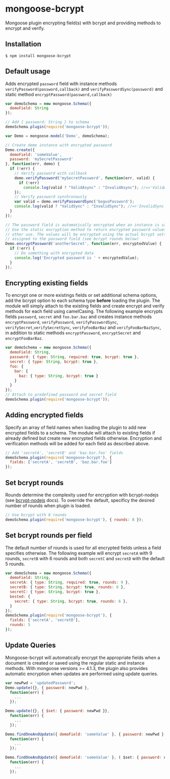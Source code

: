 # mongoose-bcrypt #

Mongoose plugin encrypting field(s) with bcrypt and providing methods to encrypt and verify.

## Installation ##

```
$ npm install mongoose-bcrypt
```

## Default usage ##
Adds encrypted `password` field with instance methods `verifyPassword(password,callback)` and `verifyPasswordSync(password)` and static method `encryptPassword(password,callback)`

```javascript
var demoSchema = new mongoose.Schema({
  demoField: String
});

// Add { password: String } to schema
demoSchema.plugin(require('mongoose-bcrypt'));

var Demo = mongoose.model('Demo', demoSchema);

// Create demo instance with encrypted password
Demo.create({
  demoField: 'someValue',
  password: 'mySecretPassword'
}, function(err, demo) {
  if (!err) {
    // Verify password with callback
    demo.verifyPassword('mySecretPassword', function(err, valid) {
      if (!err)
        console.log(valid ? "ValidAsync" : "InvalidAsync"); //=>'ValidAsync'
    });
    // Verify password synchronously
    var valid = demo.verifyPasswordSync('bogusPassword');
    console.log(valid ? "ValidSync" : "InvalidSync"); //=>'InvalidSync'
  }
});

// The password field is automatically encrypted when an instance is saved
// Use the static encryption method to return encrypted password values for
// other use. The values will be encrypted using the actual bcrypt settings
// assigned to the password field (see bcrypt rounds below)  
Demo.encryptPassword('anotherSecret', function(err, encryptedValue) {
  if (!err) {
    // Do something with encrypted data
    console.log('Encrypted password is ' + encryptedValue);
  }
});
```
## Encrypting existing fields ##
To encrypt one or more existings fields or set additional schema options, add the bcrypt option to
each schema type **before** loading the plugin. The module will simply attach to the existing fields
and create encrypt and verify methods for each field using camelCasing. The following example
encrypts fields `password`, `secret` and `foo.bar.baz` and creates instance methods
`encryptPassword`, `verifyPassword`, `verifyPasswordSync`, `verifySecret`,`verifySecretSync`,
`verifyFooBarBaz` and `verifyFooBarBazSync`, in addition to static methods `encryptPassword`,
`encryptSecret` and `encryptFooBarBaz`.

```javascript
var demoSchema = new mongoose.Schema({
  demoField: String,
  password: { type: String, required: true, bcrypt: true },
  secret: { type: String, bcrypt: true },
  foo: {
    bar: {
      baz: { type: String, bcrypt: true }
    }
  }
});
// Attach to predefined password and secret field
demoSchema.plugin(require('mongoose-bcrypt'));
```
## Adding encrypted fields ##
Specify an array of field names when loading the plugin to add new encrypted fields to a schema. The module will attach to existing fields if already defined but create new encrypted fields otherwise. Encryption and verification methods will be added for each field as described above.

```javascript
// Add 'secretA', 'secretB' and 'baz.bar.foo' fields
demoSchema.plugin(require('mongoose-bcrypt'), { 
  fields: ['secretA', 'secretB', 'baz.bar.foo'] 
});
```
## Set bcrypt rounds ##
Rounds determine the complexity used for encryption with bcrypt-nodejs (see [bcrypt-nodejs](https://www.npmjs.org/package/bcrypt-nodejs "bcrypt-nodejs") docs). To override the default, specificy the desired number of rounds when plugin is loaded.
```javascript
// Use bcrypt with 8 rounds
demoSchema.plugin(require('mongoose-bcrypt'), { rounds: 8 });
```
## Set bcrypt rounds per field ##
The default number of rounds is used for all encrypted fields unless a field specifies otherwise. The following example will encrypt `secretA` with 9 rounds, `secretB` with 6 rounds and both `secretC` and `secretD` with the default 5 rounds.
```javascript
var demoSchema = new mongoose.Schema({
  demoField: String,
  secretA: { type: String, required: true, rounds: 9 },
  secretB: { type: String, bcrypt: true, rounds: 6 },
  secretC: { type: String, bcrypt: true },
  bested: {
    secret: { type: String, bcrypt: true, rounds: 6 },
  }
});
demoSchema.plugin(require('mongoose-bcrypt'), {
  fields: ['secretA', 'secretD'],
  rounds: 5
});
```
## Update Queries ##
Mongoose-bcrypt will automatically encrypt the appropriate fields when a document is created or saved using the regular static and instance methods. With mongoose versions >= 4.1.3, the plugin also provides automatic encryption when updates are performed using update queries.  
```javascript
var newPwd = 'updatedPassword';
Demo.update({}, { password: newPwd }, 
  function(err) { 
    ... 
  });

Demo.update({}, { $set: { password: newPwd }}, 
  function(err) { 
    ... 
  });

Demo.findOneAndUpdate({ demoField: 'someValue' }, { password: newPwd }, 
  function(err) { 
    ... 
  });

Demo.findOneAndUpdate({ demoField: 'someValue' }, ( $set: { password: newPwd }},  
  function(err) { 
    ... 
  });
```